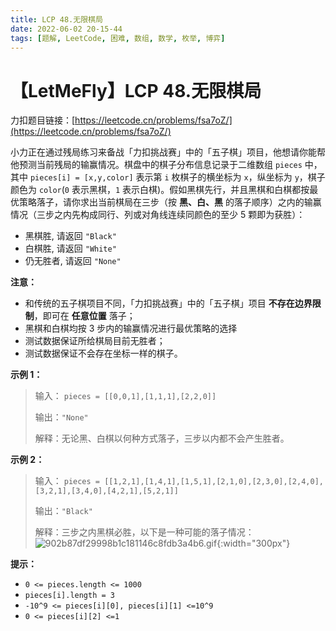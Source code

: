 ```yaml
---
title: LCP 48.无限棋局
date: 2022-06-02 20-15-44
tags: [题解, LeetCode, 困难, 数组, 数学, 枚举, 博弈]
---
```


# 【LetMeFly】LCP 48.无限棋局

力扣题目链接：[https://leetcode.cn/problems/fsa7oZ/](https://leetcode.cn/problems/fsa7oZ/)

小力正在通过残局练习来备战「力扣挑战赛」中的「五子棋」项目，他想请你能帮他预测当前残局的输赢情况。棋盘中的棋子分布信息记录于二维数组 `pieces` 中，其中 `pieces[i] = [x,y,color]` 表示第 `i` 枚棋子的横坐标为 `x`，纵坐标为 `y`，棋子颜色为 `color`(`0` 表示黑棋，`1` 表示白棋)。假如黑棋先行，并且黑棋和白棋都按最优策略落子，请你求出当前棋局在三步（按 **黑、白、黑** 的落子顺序）之内的输赢情况（三步之内先构成同行、列或对角线连续同颜色的至少 5 颗即为获胜）：
- 黑棋胜, 请返回 `"Black"`
- 白棋胜, 请返回 `"White"`
- 仍无胜者, 请返回 `"None"`

**注意：** 
- 和传统的五子棋项目不同，「力扣挑战赛」中的「五子棋」项目 **不存在边界限制**，即可在 **任意位置** 落子；
- 黑棋和白棋均按 3 步内的输赢情况进行最优策略的选择
- 测试数据保证所给棋局目前无胜者；
- 测试数据保证不会存在坐标一样的棋子。

**示例 1：**
> 输入：
> `pieces = [[0,0,1],[1,1,1],[2,2,0]]`
>
> 输出：`"None"`
>
> 解释：无论黑、白棋以何种方式落子，三步以内都不会产生胜者。

**示例 2：**
> 输入：
> `pieces = [[1,2,1],[1,4,1],[1,5,1],[2,1,0],[2,3,0],[2,4,0],[3,2,1],[3,4,0],[4,2,1],[5,2,1]]`
>
> 输出：`"Black"`
>
> 解释：三步之内黑棋必胜，以下是一种可能的落子情况：
>![902b87df29998b1c181146c8fdb3a4b6.gif](https://pic.leetcode-cn.com/1629800639-KabOfY-902b87df29998b1c181146c8fdb3a4b6.gif){:width="300px"}



**提示：**
- `0 <= pieces.length <= 1000`
- `pieces[i].length = 3`
- `-10^9 <= pieces[i][0], pieces[i][1] <=10^9` 
- `0 <= pieces[i][2] <=1`


    